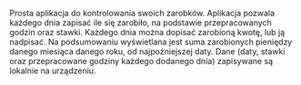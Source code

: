 Prosta aplikacja do kontrolowania swoich zarobków.
Aplikacja pozwala każdego dnia zapisać ile się zarobiło, na podstawie przepracowanych godzin oraz stawki. 
Każdego dnia można dopisać zarobioną kwotę, lub ją nadpisać. 
Na podsumowaniu wyświetlana jest suma zarobionych pieniędzy danego miesiąca danego roku, od najpoźniejszej daty.
Dane (daty, stawki oraz przepracowane godziny każdego dodanego dnia) zapisywane są lokalnie na urządzeniu.

